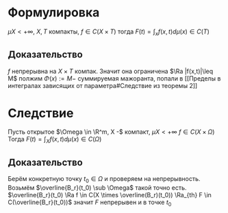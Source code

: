 # Формулировка
$\mu X < + \infty$, $X, T$ компакты, $f \in C(X \times T)$ тогда $F(t) = \int_x f(x,t)d\mu (x)\in C(T)$
## Доказательство 
$f$ непрерывна на $X \times T$ компак. Значит она ограничена $\Ra |f(x,t)|\leq M$
полжим $\Phi(x):= M -$ суммируемая мажоранта, попали в [[Пределы в интегралах зависящих от параметра#Следствие из теоремы 2]]
# Следствие
Пусть открытое $\Omega \in \R^m, X -$ компакт, $\mu X < +\infty$ $f \in C(X \times \Omega)$ 
Тогда $F(t) = \int_X f(x, t) d \mu(x) \in C(\Omega)$
## Доказательство
Берём конкретную точку $t_0 \in \Omega$ и проверяем на непрерывность. Возьмём $\overline{B_r}(t_0) \sub \Omega$ такой точно есть.
$\overline{B_r}(t_0) \Ra f \in C(X \times \overline(B_r)(t_0)) \Ra_{th} F \in C(\overline{B_r}(t_0))$ значит $F$ непрерывен и в точке $t_0$
